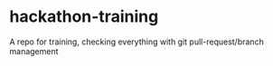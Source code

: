 # hackathon-training
A repo for training, checking everything with git pull-request/branch management

